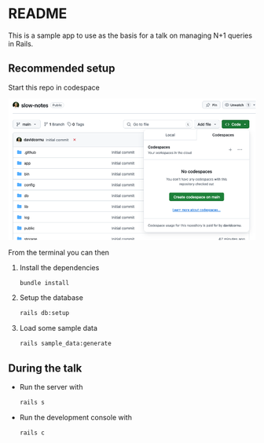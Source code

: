 # README

This is a sample app to use as the basis for a talk on managing N+1 queries in Rails.

## Recommended setup

Start this repo in codespace

![](./docs/assets/codespace.png)

From the terminal you can then 
1. Install the dependencies

    ```bash
    bundle install
    ```
2. Setup the database
    ```bash
    rails db:setup
    ```
3. Load some sample data
    ```bash
    rails sample_data:generate
    ```

## During the talk

- Run the server with

    ```bash
    rails s
    ```
- Run the development console with

    ```bash
    rails c
    ```